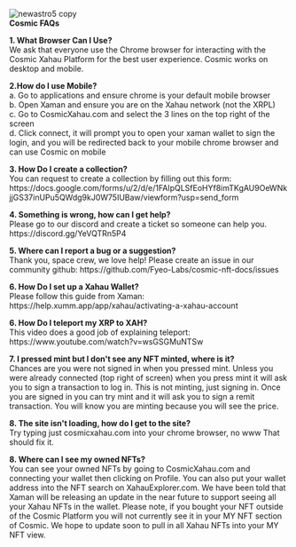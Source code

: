 ![newastro5 copy](https://github.com/Fyeo-Labs/cosmic-nft-docs/assets/153206055/2b9ff6a5-d535-49cf-937e-d8475f34f8c9)<br><B>Cosmic FAQs</b><br>

<p><b>1. What Browser Can I Use?</b><br>
We ask that everyone use the Chrome browser for interacting with the Cosmic Xahau Platform for the best user experience. Cosmic works on desktop and mobile. <p><b>2.How do I use Mobile? </b>
  <br> a. Go to applications and ensure chrome is your default mobile browser
  <br> b. Open Xaman and ensure you are on the Xahau network (not the XRPL)
  <br> c. Go to CosmicXahau.com and select the 3 lines on the top right of the screen
  <br> d. Click connect, it will prompt you to open your xaman wallet to sign the login, and you will be redirected back to your mobile chrome browser and can use Cosmic on mobile
<p><b>3. How Do I create a collection?</b><br>
You can request to create a collection by filling out this form: https://docs.google.com/forms/u/2/d/e/1FAIpQLSfEoHYf8imTKgAU9OeWNkjjGS37inUPu5QWdg9kJ0W75IUBaw/viewform?usp=send_form

<p><b>4. Something is wrong, how can I get help?</b><br>
Please go to our discord and create a ticket so someone can help you. https://discord.gg/YeVQTRn5P4
<p><b>5. Where can I report a bug or a suggestion?</b><br>
Thank you, space crew, we love help! Please create an issue in our community github: https://github.com/Fyeo-Labs/cosmic-nft-docs/issues
<p><b>6. How Do I set up a Xahau Wallet?</b><br>
Please follow this guide from Xaman: https://help.xumm.app/app/xahau/activating-a-xahau-account
<p><b>6. How Do I teleport my XRP to XAH?</b><br>
This video does a good job of explaining teleport: https://www.youtube.com/watch?v=wsGSGMuNTSw
<p><b>7. I pressed mint but I don't see any NFT minted, where is it?</b><br>
Chances are you were not signed in when you pressed mint. Unless you were already connected (top right of screen) when you press mint it will ask you to sign a transaction to log in. This is not minting, just signing in. Once you are signed in you can try mint and it will ask you to sign a remit transaction. You will know you are minting because you will see the price.
<p><b>8. The site isn't loading, how do I get to the site?</b><br>
Try typing just cosmicxahau.com into your chrome browser, no www That should fix it.
<p><b>8. Where can I see my owned NFTs?</b><br>
You can see your owned NFTs by going to CosmicXahau.com and connecting your wallet then clicking on Profile. You can also put your wallet address into the NFT search on XahauExplorer.com. We have been told that Xaman will be releasing an update in the near future to support seeing all your Xahau NFTs in the wallet. Please note, if you bought your NFT outside of the Cosmic Platform you will not currently see it in your MY NFT section of Cosmic. We hope to update soon to pull in all Xahau NFTs into your MY NFT view.

